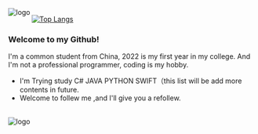 <img src="https://github-readme-stats.vercel.app/api?username=istrih&show_icons=true" alt="logo" align="left" style="margin-bottom: 20px;" />

[![Top Langs](https://github-readme-stats.vercel.app/api/top-langs/?username=istrih&layout=compact?hide=html)](https://github.com/anuraghazra/github-readme-stats)


### Welcome to my Github!

I'm a common student from China, 2022 is my first year in my college.
And I'm not a professional programmer, coding is my hobby.

- I'm Trying study C# JAVA PYTHON SWIFT（this list will be add more contents in future.
- Welcome to follew me ,and I'll give you a refollew.

<br><img src="https://github-profile-trophy.vercel.app/?username=istrih&theme=flat&column=5" alt="logo" align="center" style="margin: auto;"/>
<br>

